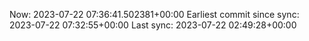 Now: 2023-07-22 07:36:41.502381+00:00 Earliest commit since sync: 2023-07-22 07:32:55+00:00 Last sync: 2023-07-22 02:49:28+00:00
